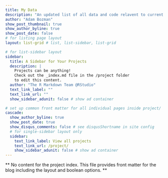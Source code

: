 ```yaml
---
title: My Data
description: "An updated list of all data and code relavent to current publications in peer-reviewed journals."
author: "Adam Bozman"
show_post_thumbnail: true
show_author_byline: true
show_post_date: false
# for listing page layout
layout: list-grid # list, list-sidebar, list-grid

# for list-sidebar layout
sidebar: 
  title: A Sidebar for Your Projects
  description: |
    Projects can be anything!
    Check out the _index.md file in the /project folder 
    to edit this content.
  author: "The R Markdown Team @RStudio"
  text_link_label: ""
  text_link_url: ""
  show_sidebar_adunit: false # show ad container

# set up common front matter for all individual pages inside project/
cascade:    
  show_author_byline: true
  show_post_date: true
  show_disqus_comments: false # see disqusShortname in site config
  # for single-sidebar layout only
  sidebar:
    text_link_label: View all projects
    text_link_url: /project/
    show_sidebar_adunit: false # show ad container
---
```


** No content for the project index. This file provides front matter for the blog including the layout and boolean options. **
